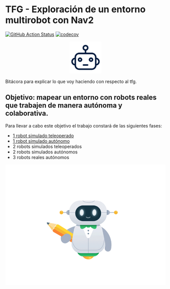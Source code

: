 # TFG - Exploración de un entorno multirobot con Nav2 

[![GitHub Action
Status](https://github.com/irenebm/ros2_multi_nav/workflows/master/badge.svg)](https://github.com/irenebm/ros2_multi_nav)
[![codecov](https://codecov.io/gh/irenebm/ros2_multi_nav/master/graph/badge.svg)](https://codecov.io/gh/irenebm/ros2_multi_nav)

<p align="center">
<img src="https://github.com/irenebm/bitacora_tfg_multirobot/blob/main/wiki/pngwing.com%20(1).png" width="100"/>
</p>

Bitácora para explicar lo que voy haciendo con respecto al tfg.

## Objetivo: mapear un entorno con robots reales que trabajen de manera autónoma y colaborativa.
Para llevar a cabo este objetivo el trabajo constará de las siguientes fases:
* [1 robot simulado teleoperado](https://github.com/irenebm/bitacora_tfg_multirobot/wiki/1---SLAM-1-Robot-simulado-teleoperado)
* [1 robot simulado autónomo](https://github.com/irenebm/bitacora_tfg_multirobot/wiki/2---SLAM-1-robot-simuado-aut%C3%B3nomo)
* 2 robots simulados teleoperados
* 2 robots simulados autónomos
* 3 robots reales autónomos

![](https://github.com/irenebm/bitacora_tfg_multirobot/blob/main/wiki/robotintro_dribble.gif)
